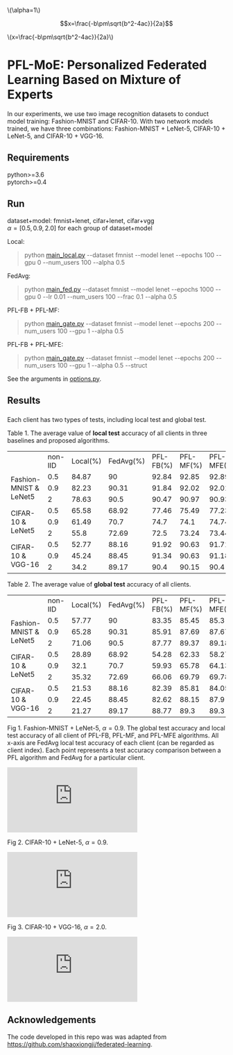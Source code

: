 <script type="text/javascript" src="http://cdn.mathjax.org/mathjax/latest/MathJax.js?config=default"></script>

\\(\alpha=1\\)

$$x=\frac{-b\pm\sqrt{b^2-4ac}}{2a}$$

\\(x=\frac{-b\pm\sqrt{b^2-4ac}}{2a}\\)

# PFL-MoE: Personalized Federated Learning Based on Mixture of Experts

In our experiments, we use two image recognition datasets to conduct model training: 
Fashion-MNIST and CIFAR-10. With two network models trained, we have three combinations: Fashion-MNIST + LeNet-5, CIFAR-10 + LeNet-5, and CIFAR-10 + VGG-16. 

## Requirements
python>=3.6  
pytorch>=0.4

## Run
dataset+model: fmnist+lenet, cifar+lenet, cifar+vgg<br>
$\alpha=[0.5, 0.9, 2.0]$ for each group of dataset+model

Local:
> python [main_local.py](main_local.py) --dataset fmnist --model lenet --epochs 100 --gpu 0 --num_users 100 --alpha 0.5

FedAvg: 
> python [main_fed.py](main_fed.py) --dataset fmnist --model lenet --epochs 1000 --gpu 0 --lr 0.01 --num_users 100 --frac 0.1 --alpha 0.5

PFL-FB + PFL-MF:
> python [main_gate.py](main_gate.py) --dataset fmnist --model lenet --epochs 200 --num_users 100 --gpu 1 --alpha 0.5

PFL-FB + PFL-MFE:
> python [main_gate.py](main_gate.py) --dataset fmnist --model lenet --epochs 200 --num_users 100 --gpu 1 --alpha 0.5 --struct

See the arguments in [options.py](utils/options.py). 
## Results
### 
Each client has two types of tests, including local test and global test. 

Table 1. The average value of **local test** accuracy of all clients in three baselines and proposed algorithms. 

<table>
   <tr>
      <td></td>
      <td>non-IID</td>
      <td>Local(%)</td>
      <td>FedAvg(%)</td>
      <td>PFL-FB(%)</td>
      <td>PFL-MF(%)</td>
      <td>PFL-MFE(%)</td>
   </tr>
   <tr>
      <td rowspan="3">Fashion-MNIST & LeNet5</td><!--rowspan="3"纵向合并三个单元格-->
      <td>0.5</td>
      <td>84.87</td>
      <td>90</td>
      <td>92.84</td>
      <td>92.85</td>
      <td>92.89</td>
   </tr>
   <tr>
      <td>0.9</td>
      <td>82.23</td>
      <td>90.31</td>
      <td>91.84</td>
      <td>92.02</td>
      <td>92.01</td>
   </tr>
   <tr>
      <td>2</td>
      <td>78.63</td>
      <td>90.5</td>
      <td>90.47</td>
      <td>90.97</td>
      <td>90.93</td>
   </tr>
   <tr>
      <td rowspan="3">CIFAR-10 & LeNet5</td>
      <td>0.5</td>
      <td>65.58</td>
      <td>68.92</td>
      <td>77.46</td>
      <td>75.49</td>
      <td>77.23</td>
   </tr>
   <tr>
      <td>0.9</td>
      <td>61.49</td>
      <td>70.7</td>
      <td>74.7</td>
      <td>74.1</td>
      <td>74.74</td>
   </tr>
   <tr>
      <td>2</td>
      <td>55.8</td>
      <td>72.69</td>
      <td>72.5</td>
      <td>73.24</td>
      <td>73.44</td>
   </tr>
   <tr>
      <td rowspan="3">CIFAR-10 & VGG-16</td>
      <td>0.5</td>
      <td>52.77</td>
      <td>88.16</td>
      <td>91.92</td>
      <td>90.63</td>
      <td>91.71</td>
   </tr>
   <tr>
      <td>0.9</td>
      <td>45.24</td>
      <td>88.45</td>
      <td>91.34</td>
      <td>90.63</td>
      <td>91.18</td>
   </tr>
   <tr>
      <td>2</td>
      <td>34.2</td>
      <td>89.17</td>
      <td>90.4</td>
      <td>90.15</td>
      <td>90.4</td>
   </tr>
</table>

Table 2. The average value of **global test** accuracy of all clients. 

<table>
   <tr>
      <td></td>
      <td>non-IID </td>
      <td>Local(%)</td>
      <td>FedAvg(%)</td>
      <td>PFL-FB(%)</td>
      <td>PFL-MF(%)</td>
      <td>PFL-MFE(%)</td>
   </tr>
   <tr>
      <td rowspan="3">Fashion-MNIST & LeNet5</td>
      <td>0.5</td>
      <td>57.77</td>
      <td>90</td>
      <td>83.35</td>
      <td>85.45</td>
      <td>85.3</td>
   </tr>
   <tr>
      <td>0.9</td>
      <td>65.28</td>
      <td>90.31</td>
      <td>85.91</td>
      <td>87.69</td>
      <td>87.67</td>
   </tr>
   <tr>
      <td>2</td>
      <td>71.06</td>
      <td>90.5</td>
      <td>87.77</td>
      <td>89.37</td>
      <td>89.18</td>
   </tr>
   <tr>
      <td rowspan="3">CIFAR-10 & LeNet5</td>
      <td>0.5</td>
      <td>28.89</td>
      <td>68.92</td>
      <td>54.28</td>
      <td>62.33</td>
      <td>58.27</td>
   </tr>
   <tr>
      <td>0.9</td>
      <td>32.1</td>
      <td>70.7</td>
      <td>59.93</td>
      <td>65.78</td>
      <td>64.13</td>
   </tr>
   <tr>
      <td>2</td>
      <td>35.32</td>
      <td>72.69</td>
      <td>66.06</td>
      <td>69.79</td>
      <td>69.78</td>
   </tr>
   <tr>
      <td rowspan="3">CIFAR-10 & VGG-16</td>
      <td>0.5</td>
      <td>21.53</td>
      <td>88.16</td>
      <td>82.39</td>
      <td>85.81</td>
      <td>84.05</td>
   </tr>
   <tr>
      <td>0.9</td>
      <td>22.45</td>
      <td>88.45</td>
      <td>82.62</td>
      <td>88.15</td>
      <td>87.9</td>
   </tr>
   <tr>
      <td>2</td>
      <td>21.27</td>
      <td>89.17</td>
      <td>88.77</td>
      <td>89.3</td>
      <td>89.3</td>
   </tr>
</table>

Fig 1. Fashion-MNIST + LeNet-5, $\alpha=0.9$. The global test accuracy and local test accuracy of all client of PFL-FB, PFL-MF, and PFL-MFE algorithms. All x-axis are FedAvg local test accuracy of each client (can be regarded as client index). Each point represents a test accuracy comparison between a PFL algorithm and FedAvg for a particular client.

![fmnist_lenet_0.9](https://github.com/guobbin/PFL-MoE/blob/master/imgs/09fmnist_lenet.pdf)

Fig 2. CIFAR-10 + LeNet-5, $\alpha=0.9$.

![cifar_lenet_0.9](https://github.com/guobbin/PFL-MoE/blob/master/imgs/09cifar_lenet.pdf)

Fig 3. CIFAR-10 + VGG-16, $\alpha=2.0$.

![cifar_vgg_2.0](https://github.com/guobbin/PFL-MoE/blob/master/imgs/2cifar_vgg.pdf)

## Acknowledgements

The code developed in this repo was was adapted from https://github.com/shaoxiongji/federated-learning.
